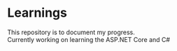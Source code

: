 # Learnings
This repository is to document my progress.<br>
Currently working on learning the ASP.NET Core and C#
